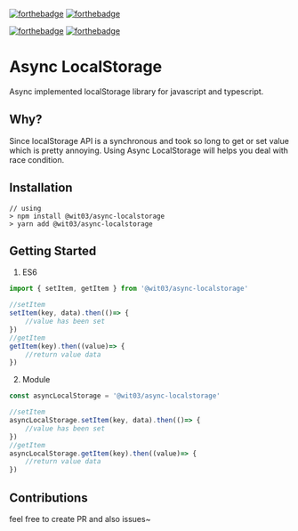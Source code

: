 [![forthebadge](https://forthebadge.com/images/badges/built-with-love.svg)](https://forthebadge.com)
[![forthebadge](https://forthebadge.com/images/badges/powered-by-black-magic.svg)](https://forthebadge.com)

[![forthebadge](https://forthebadge.com/images/badges/made-with-crayons.svg)](https://forthebadge.com)
[![forthebadge](https://forthebadge.com/images/badges/0-percent-optimized.svg)](https://forthebadge.com)

# Async LocalStorage

Async implemented localStorage library for javascript and typescript.

## Why?
Since localStorage API is a synchronous and took so long to get or set value which is pretty annoying. Using Async LocalStorage will helps you deal with race condition.

## Installation
```ssh
// using
> npm install @wit03/async-localstorage
> yarn add @wit03/async-localstorage
```

## Getting Started
1. ES6
```js
import { setItem, getItem } from '@wit03/async-localstorage'

//setItem
setItem(key, data).then(()=> {
    //value has been set
})
//getItem
getItem(key).then((value)=> {
    //return value data
})
```
2. Module
```js
const asyncLocalStorage = '@wit03/async-localstorage'

//setItem
asyncLocalStorage.setItem(key, data).then(()=> {
    //value has been set
})
//getItem
asyncLocalStorage.getItem(key).then((value)=> {
    //return value data
})
```
## Contributions
feel free to create PR and also issues~
